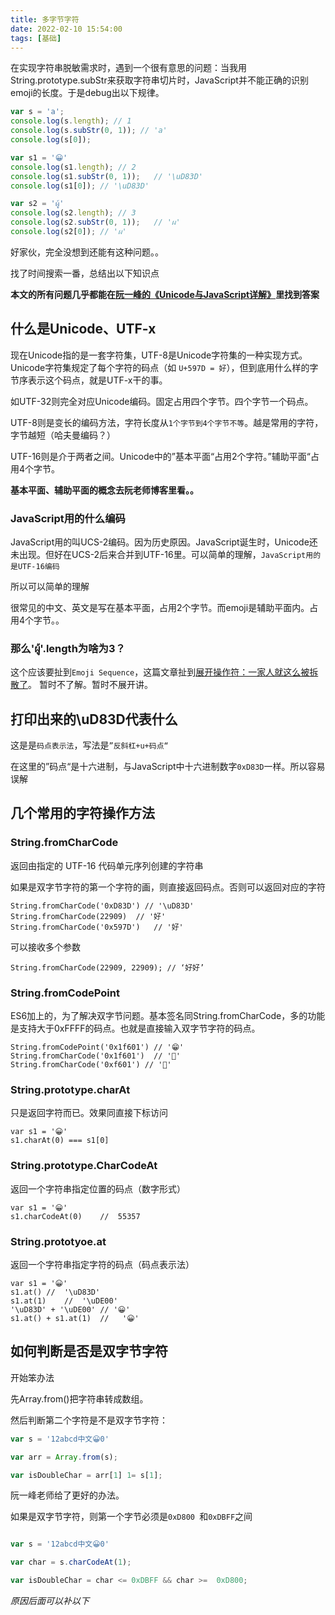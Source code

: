 ```yaml
---
title: 多字节字符
date: 2022-02-10 15:54:00
tags: [基础]
---
```


在实现字符串脱敏需求时，遇到一个很有意思的问题：当我用String.prototype.subStr来获取字符串切片时，JavaScript并不能正确的识别emoji的长度。于是debug出以下规律。

```javascript
var s = 'a';
console.log(s.length); // 1
console.log(s.subStr(0, 1)); // 'a'
console.log(s[0]);

var s1 = '😀'
console.log(s1.length); // 2
console.log(s1.subStr(0, 1));	// '\uD83D'
console.log(s1[0]);	// '\uD83D'

var s2 = 'ผู้'
console.log(s2.length); // 3
console.log(s2.subStr(0, 1));	// 'ผ'
console.log(s2[0]);	// 'ผ'

```

好家伙，完全没想到还能有这种问题。。

找了时间搜索一番，总结出以下知识点

**本文的所有问题几乎都能在[阮一峰的《Unicode与JavaScript详解》](https://www.ruanyifeng.com/blog/2014/12/unicode.html)里找到答案**

## 什么是Unicode、UTF-x

现在Unicode指的是一套字符集，UTF-8是Unicode字符集的一种实现方式。Unicode字符集规定了每个字符的码点（如
`U+597D = 好`），但到底用什么样的字节序表示这个码点，就是UTF-x干的事。

如UTF-32则完全对应Unicode编码。固定占用四个字节。四个字节一个码点。

UTF-8则是变长的编码方法，字符长度从`1个字节到4个字节不等`。越是常用的字符，字节越短（哈夫曼编码？）

UTF-16则是介于两者之间。Unicode中的”基本平面“占用2个字符。”辅助平面“占用4个字节。

**基本平面、辅助平面的概念去阮老师博客里看。。**

### JavaScript用的什么编码

JavaScript用的叫UCS-2编码。因为历史原因。JavaScript诞生时，Unicode还未出现。但好在UCS-2后来合并到UTF-16里。可以简单的理解，`JavaScript用的是UTF-16编码`

所以可以简单的理解

很常见的中文、英文是写在基本平面，占用2个字节。而emoji是辅助平面内。占用4个字节。。

### 那么'ผู้'.length为啥为3？

这个应该要扯到`Emoji Sequence`，这篇文章扯到[展开操作符：一家人就这么被拆散了](https://mp.weixin.qq.com/s/EsHCSWCoMWE8RdKJJ6Qjtw)。
暂时不了解。暂时不展开讲。

## 打印出来的\uD83D代表什么

这是是`码点表示法`，写法是`”反斜杠+u+码点“`

在这里的”码点“是十六进制，与JavaScript中十六进制数字`0xD83D`一样。所以容易误解

## 几个常用的字符操作方法

### String.fromCharCode

返回由指定的 UTF-16 代码单元序列创建的字符串

如果是双字节字符的第一个字符的画，则直接返回码点。否则可以返回对应的字符

	String.fromCharCode('0xD83D') // '\uD83D'
	String.fromCharCode(22909)	// '好'
	String.fromCharCode('0x597D')	// '好'

可以接收多个参数

	String.fromCharCode(22909, 22909); // ‘好好’
	
### String.fromCodePoint

ES6加上的，为了解决双字节问题。基本签名同String.fromCharCode，多的功能是支持大于0xFFFF的码点。也就是直接输入双字节字符的码点。

	String.fromCodePoint('0x1f601')	// '😁'
	String.fromCharCode('0x1f601')	// ''
	String.fromCharCode('0xf601') // ''

### String.prototype.charAt

只是返回字符而已。效果同直接下标访问

	var s1 = '😀'
	s1.charAt(0) === s1[0]

### String.prototype.CharCodeAt

返回一个字符串指定位置的码点（数字形式）

	var s1 = '😀'
	s1.charCodeAt(0)	//  55357

### String.prototyoe.at

返回一个字符串指定字符的码点（码点表示法）

	var s1 = '😀'
	s1.at()	//	'\uD83D'
	s1.at(1)	//	'\uDE00'
	'\uD83D' + '\uDE00'	// '😀'
	s1.at() + s1.at(1)	//	 '😀' 
	

## 如何判断是否是双字节字符 

开始笨办法

先Array.from()把字符串转成数组。

然后判断第二个字符是不是双字节字符：

```javascript
var s = '12abcd中文😀0'

var arr = Array.from(s);

var isDoubleChar = arr[1] 1= s[1]; 
```

阮一峰老师给了更好的办法。

如果是双字节字符，则第一个字节必须是`0xD800 `和`0xDBFF`之间

```javascript

var s = '12abcd中文😀0'

var char = s.charCodeAt(1);

var isDoubleChar = char <= 0xDBFF && char >=  0xD800; 

```

*原因后面可以补以下*



